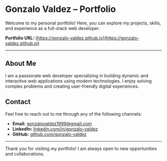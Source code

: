 # Gonzalo Valdez – Portfolio

Welcome to my personal portfolio! Here, you can explore my projects, skills, and experience as a full-stack web developer.

**Portfolio URL:** [https://gonzalo-valdez.github.io](https://gonzalo-valdez.github.io)

---

## About Me

I am a passionate web developer specializing in building dynamic and interactive web applications using modern technologies. I enjoy solving complex problems and creating user-friendly digital experiences.

## Contact

Feel free to reach out to me through any of the following channels:

- **Email:** gonzalovaldez1999@gmail.com
- **LinkedIn:** [linkedin.com/in/gonzalo-valdez](https://www.linkedin.com/in/gonzalo-valdez-8014b5271)
- **GitHub:** [github.com/gonzalo-valdez](https://github.com/gonzalo-valdez)

---

Thank you for visiting my portfolio! I am always open to new opportunities and collaborations.
